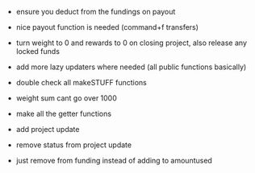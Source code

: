 - ensure you deduct from the fundings on payout
- nice payout function is needed (command+f transfers)
- turn weight to 0 and rewards to 0 on closing project, also release any locked funds

- add more lazy updaters where needed (all public functions basically)

- double check all makeSTUFF functions
- weight sum cant go over 1000

- make all the getter functions

- add project update
- remove status from project update

- just remove from funding instead of adding to amountused
